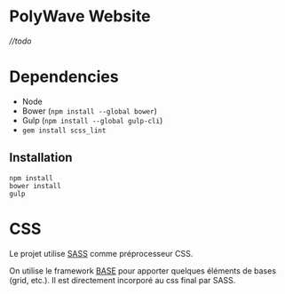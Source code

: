 PolyWave Website
===============

*//todo*

# Dependencies

- Node
- Bower (`npm install --global bower`)
- Gulp (`npm install --global gulp-cli`)
- `gem install scss_lint`

## Installation

```
npm install
bower install
gulp
```

# CSS

Le projet utilise [SASS](http://sass-lang.com/guide) comme préprocesseur CSS.

On utilise le framework [BASE](http://getbase.org/) pour apporter quelques
éléments de bases (grid, etc.). Il est directement incorporé au css final par
SASS.

